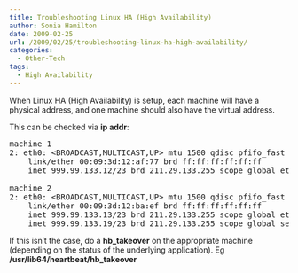 ```yaml
---
title: Troubleshooting Linux HA (High Availability)
author: Sonia Hamilton
date: 2009-02-25
url: /2009/02/25/troubleshooting-linux-ha-high-availability/
categories:
  - Other-Tech
tags:
  - High Availability
---
```

When Linux HA (High Availability) is setup, each machine will have a physical address, and one machine should also have the virtual address.

<!--more-->

This can be checked via **ip addr**:

<pre>machine 1
2: eth0: &lt;BROADCAST,MULTICAST,UP&gt; mtu 1500 qdisc pfifo_fast qlen 1000
    link/ether 00:09:3d:12:af:77 brd ff:ff:ff:ff:ff:ff
    inet 999.99.133.12/23 brd 211.29.133.255 scope global eth0

machine 2
2: eth0: &lt;BROADCAST,MULTICAST,UP&gt; mtu 1500 qdisc pfifo_fast qlen 1000
    link/ether 00:09:3d:12:ba:ef brd ff:ff:ff:ff:ff:ff
    inet 999.99.133.13/23 brd 211.29.133.255 scope global eth0
    inet 999.99.133.19/23 brd 211.29.133.255 scope global secondary eth0:1</pre>

If this isn&#8217;t the case, do a **hb_takeover** on the appropriate machine (depending on the status of the underlying application). Eg **/usr/lib64/heartbeat/hb_takeover**
